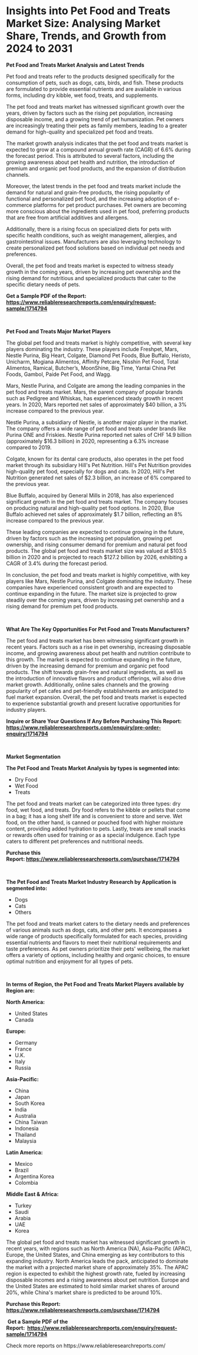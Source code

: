 <p><h1>Insights into Pet Food and Treats Market Size: Analysing Market Share, Trends, and Growth from 2024 to 2031</h1></p><p><strong>Pet Food and Treats Market Analysis and Latest Trends</strong></p>
<p><p>Pet food and treats refer to the products designed specifically for the consumption of pets, such as dogs, cats, birds, and fish. These products are formulated to provide essential nutrients and are available in various forms, including dry kibble, wet food, treats, and supplements.</p><p>The pet food and treats market has witnessed significant growth over the years, driven by factors such as the rising pet population, increasing disposable income, and a growing trend of pet humanization. Pet owners are increasingly treating their pets as family members, leading to a greater demand for high-quality and specialized pet food and treats.</p><p>The market growth analysis indicates that the pet food and treats market is expected to grow at a compound annual growth rate (CAGR) of 6.6% during the forecast period. This is attributed to several factors, including the growing awareness about pet health and nutrition, the introduction of premium and organic pet food products, and the expansion of distribution channels.</p><p>Moreover, the latest trends in the pet food and treats market include the demand for natural and grain-free products, the rising popularity of functional and personalized pet food, and the increasing adoption of e-commerce platforms for pet product purchases. Pet owners are becoming more conscious about the ingredients used in pet food, preferring products that are free from artificial additives and allergens.</p><p>Additionally, there is a rising focus on specialized diets for pets with specific health conditions, such as weight management, allergies, and gastrointestinal issues. Manufacturers are also leveraging technology to create personalized pet food solutions based on individual pet needs and preferences.</p><p>Overall, the pet food and treats market is expected to witness steady growth in the coming years, driven by increasing pet ownership and the rising demand for nutritious and specialized products that cater to the specific dietary needs of pets.</p></p>
<p><strong>Get a Sample PDF of the Report:&nbsp; <a href="https://www.reliableresearchreports.com/enquiry/request-sample/1714794">https://www.reliableresearchreports.com/enquiry/request-sample/1714794</a></strong></p>
<p>&nbsp;</p>
<p><strong>Pet Food and Treats Major Market Players</strong></p>
<p><p>The global pet food and treats market is highly competitive, with several key players dominating the industry. These players include Freshpet, Mars, Nestle Purina, Big Heart, Colgate, Diamond Pet Foods, Blue Buffalo, Heristo, Unicharm, Mogiana Alimentos, Affinity Petcare, Nisshin Pet Food, Total Alimentos, Ramical, Butcher’s, MoonShine, Big Time, Yantai China Pet Foods, Gambol, Paide Pet Food, and Wagg.</p><p>Mars, Nestle Purina, and Colgate are among the leading companies in the pet food and treats market. Mars, the parent company of popular brands such as Pedigree and Whiskas, has experienced steady growth in recent years. In 2020, Mars reported net sales of approximately $40 billion, a 3% increase compared to the previous year.</p><p>Nestle Purina, a subsidiary of Nestle, is another major player in the market. The company offers a wide range of pet food and treats under brands like Purina ONE and Friskies. Nestle Purina reported net sales of CHF 14.9 billion (approximately $16.3 billion) in 2020, representing a 6.3% increase compared to 2019.</p><p>Colgate, known for its dental care products, also operates in the pet food market through its subsidiary Hill's Pet Nutrition. Hill's Pet Nutrition provides high-quality pet food, especially for dogs and cats. In 2020, Hill's Pet Nutrition generated net sales of $2.3 billion, an increase of 6% compared to the previous year.</p><p>Blue Buffalo, acquired by General Mills in 2018, has also experienced significant growth in the pet food and treats market. The company focuses on producing natural and high-quality pet food options. In 2020, Blue Buffalo achieved net sales of approximately $1.7 billion, reflecting an 8% increase compared to the previous year.</p><p>These leading companies are expected to continue growing in the future, driven by factors such as the increasing pet population, growing pet ownership, and rising consumer demand for premium and natural pet food products. The global pet food and treats market size was valued at $103.5 billion in 2020 and is projected to reach $127.2 billion by 2026, exhibiting a CAGR of 3.4% during the forecast period.</p><p>In conclusion, the pet food and treats market is highly competitive, with key players like Mars, Nestle Purina, and Colgate dominating the industry. These companies have experienced consistent growth and are expected to continue expanding in the future. The market size is projected to grow steadily over the coming years, driven by increasing pet ownership and a rising demand for premium pet food products.</p></p>
<p>&nbsp;</p>
<p><strong>What Are The Key Opportunities For Pet Food and Treats Manufacturers?</strong></p>
<p><p>The pet food and treats market has been witnessing significant growth in recent years. Factors such as a rise in pet ownership, increasing disposable income, and growing awareness about pet health and nutrition contribute to this growth. The market is expected to continue expanding in the future, driven by the increasing demand for premium and organic pet food products. The shift towards grain-free and natural ingredients, as well as the introduction of innovative flavors and product offerings, will also drive market growth. Additionally, online sales channels and the growing popularity of pet cafes and pet-friendly establishments are anticipated to fuel market expansion. Overall, the pet food and treats market is expected to experience substantial growth and present lucrative opportunities for industry players.</p></p>
<p><strong>Inquire or Share Your Questions If Any Before Purchasing This Report: <a href="https://www.reliableresearchreports.com/enquiry/pre-order-enquiry/1714794">https://www.reliableresearchreports.com/enquiry/pre-order-enquiry/1714794</a></strong></p>
<p>&nbsp;</p>
<p><strong>Market Segmentation</strong></p>
<p><strong>The Pet Food and Treats Market Analysis by types is segmented into:</strong></p>
<p><ul><li>Dry Food</li><li>Wet Food</li><li>Treats</li></ul></p>
<p><p>The pet food and treats market can be categorized into three types: dry food, wet food, and treats. Dry food refers to the kibble or pellets that come in a bag; it has a long shelf life and is convenient to store and serve. Wet food, on the other hand, is canned or pouched food with higher moisture content, providing added hydration to pets. Lastly, treats are small snacks or rewards often used for training or as a special indulgence. Each type caters to different pet preferences and nutritional needs.</p></p>
<p><strong>Purchase this Report:&nbsp;<a href="https://www.reliableresearchreports.com/purchase/1714794">https://www.reliableresearchreports.com/purchase/1714794</a></strong></p>
<p>&nbsp;</p>
<p><strong>The Pet Food and Treats Market Industry Research by Application is segmented into:</strong></p>
<p><ul><li>Dogs</li><li>Cats</li><li>Others</li></ul></p>
<p><p>The pet food and treats market caters to the dietary needs and preferences of various animals such as dogs, cats, and other pets. It encompasses a wide range of products specifically formulated for each species, providing essential nutrients and flavors to meet their nutritional requirements and taste preferences. As pet owners prioritize their pets' wellbeing, the market offers a variety of options, including healthy and organic choices, to ensure optimal nutrition and enjoyment for all types of pets.</p></p>
<p>&nbsp;</p>
<p><strong>In terms of Region, the Pet Food and Treats Market Players available by Region are:</strong></p>
<p>
    <p> <strong> North America: </strong>
        <ul>
            <li>United States</li>
            <li>Canada</li>
        </ul>
        </p> 
    <p> <strong> Europe: </strong>
        <ul>
            <li>Germany</li>
            <li>France</li>
            <li>U.K.</li>
            <li>Italy</li>
            <li>Russia</li>
        </ul>
        </p> 
    <p> <strong> Asia-Pacific: </strong>
        <ul>
            <li>China</li>
            <li>Japan</li>
            <li>South Korea</li>
            <li>India</li>
            <li>Australia</li>
            <li>China Taiwan</li>
            <li>Indonesia</li>
            <li>Thailand</li>
            <li>Malaysia</li>
        </ul>
        </p> 
    <p> <strong> Latin America: </strong>
        <ul>
            <li>Mexico</li>
            <li>Brazil</li>
            <li>Argentina Korea</li>
            <li>Colombia</li>
        </ul>
        </p> 
    <p> <strong> Middle East & Africa: </strong>
        <ul>
            <li>Turkey</li>
            <li>Saudi</li>
            <li>Arabia</li>
            <li>UAE</li>
            <li>Korea</li>
        </ul>
    </p>
    </p>
<p><p>The global pet food and treats market has witnessed significant growth in recent years, with regions such as North America (NA), Asia-Pacific (APAC), Europe, the United States, and China emerging as key contributors to this expanding industry. North America leads the pack, anticipated to dominate the market with a projected market share of approximately 35%. The APAC region is expected to exhibit the highest growth rate, fueled by increasing disposable incomes and a rising awareness about pet nutrition. Europe and the United States are estimated to hold similar market shares of around 20%, while China's market share is predicted to be around 10%.</p></p>
<p><strong>Purchase this Report: <a href="https://www.reliableresearchreports.com/purchase/1714794">https://www.reliableresearchreports.com/purchase/1714794</a></strong></p>
<p>&nbsp;<strong>Get a Sample PDF of the Report:&nbsp;&nbsp;<a href="https://www.reliableresearchreports.com/enquiry/request-sample/1714794">https://www.reliableresearchreports.com/enquiry/request-sample/1714794</a></strong></p>
<p><strong></strong></p>
<p>Check more reports on https://www.reliableresearchreports.com/</p>